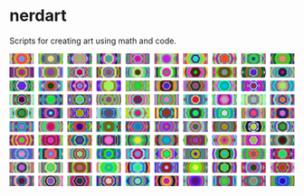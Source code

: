 # nerdart
Scripts for creating art using math and code.

![alt text](https://github.com/cohml/nerdart/blob/main/img/whoa.png?raw=true)
